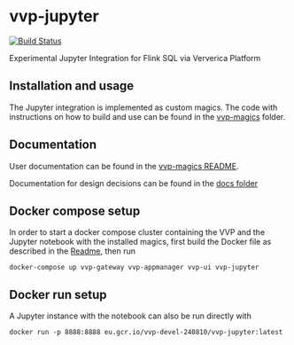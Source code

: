 # vvp-jupyter

[![Build Status](https://travis-ci.com/dataArtisans/vvp-jupyter.svg?token=RGozj1rgTPauwuugxzZx&branch=master)](https://travis-ci.com/dataArtisans/vvp-jupyter)

Experimental Jupyter Integration for Flink SQL via Ververica Platform

## Installation and usage

The Jupyter integration is implemented as custom magics. The code with instructions on how to build and use can be found
in the [vvp-magics](vvp-magics) folder.

## Documentation

User documentation can be found in the [vvp-magics README](vvp-magics/README.md).

Documentation for design decisions can be found in the [docs folder](docs/design)

## Docker compose setup

In order to start a docker compose cluster containing the VVP and the Jupyter notebook with the installed magics,
first build the Docker file as described in the [Readme](vvp-magics/README.md), then run

```shell
docker-compose up vvp-gateway vvp-appmanager vvp-ui vvp-jupyter
```

## Docker run setup

A Jupyter instance with the notebook can also be run directly with

```shell
docker run -p 8888:8888 eu.gcr.io/vvp-devel-240810/vvp-jupyter:latest
```
